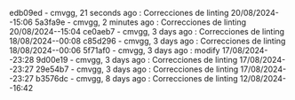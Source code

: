 edb09ed - cmvgg, 21 seconds ago : Correcciones de linting 20/08/2024--15:06
5a3fa9e - cmvgg, 2 minutes ago : Correcciones de linting 20/08/2024--15:04
ce0aeb7 - cmvgg, 3 days ago : Correcciones de linting 18/08/2024--00:08
c85d296 - cmvgg, 3 days ago : Correcciones de linting 18/08/2024--00:06
5f71af0 - cmvgg, 3 days ago : modify 17/08/2024--23:28
9d00e19 - cmvgg, 3 days ago : Correcciones de linting 17/08/2024--23:27
29e54b7 - cmvgg, 3 days ago : Correcciones de linting 17/08/2024--23:27
b3576dc - cmvgg, 8 days ago : Correcciones de linting 12/08/2024--16:42